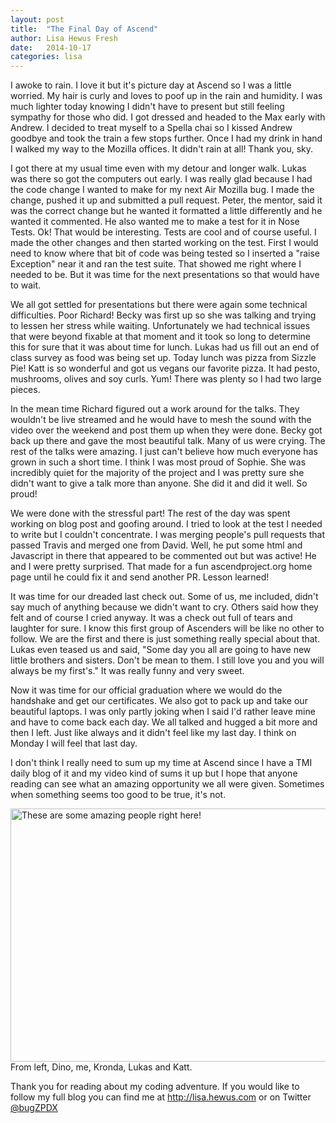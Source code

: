 ```yaml
---
layout: post
title:  "The Final Day of Ascend"
author: Lisa Hewus Fresh
date:   2014-10-17
categories: lisa
---
```


I awoke to rain. I love it but it's picture day at Ascend so I was a little worried. My hair is curly and loves to poof up in the rain and humidity. I was much lighter today knowing I didn't have to present but still feeling sympathy for those who did. I got dressed and headed to the Max early with Andrew. I decided to treat myself to a Spella chai so I kissed Andrew goodbye and took the train a few stops further. Once I had my drink in hand I walked my way to the Mozilla offices. It didn't rain at all! Thank you, sky.

I got there at my usual time even with my detour and longer walk. Lukas was there so got the computers out early. I was really glad because I had the code change I wanted to make for my next Air Mozilla bug. I made the change, pushed it up and submitted a pull request. Peter, the mentor, said it was the correct change but he wanted it formatted a little differently and he wanted it commented. He also wanted me to make a test for it in Nose Tests. Ok! That would be interesting. Tests are cool and of course useful. I made the other changes and then started working on the test. First I would need to know where that bit of code was being tested so I inserted a "raise Exception" near it and ran the test suite. That showed me right where I needed to be. But it was time for the next presentations so that would have to wait.

We all got settled for presentations but there were again some technical difficulties. Poor Richard!  Becky was first up so she was talking and trying to lessen her stress while waiting. Unfortunately we had technical issues that were beyond fixable at that moment and it took so long to determine this for sure that it was about time for lunch. Lukas had us fill out an end of class survey as food was being set up. Today lunch was pizza from Sizzle Pie! Katt is so wonderful and got us vegans our favorite pizza. It had pesto, mushrooms, olives and soy curls. Yum! There was plenty so I had two large pieces.

In the mean time Richard figured out a work around for the talks. They wouldn't be live streamed and he would have to mesh the sound with the video over the weekend and post them up when they were done. Becky got back up there and gave the most beautiful talk. Many of us were crying. The rest of the talks were amazing. I just can't believe how much everyone has grown in such a short time. I think I was most proud of Sophie. She was incredibly quiet for the majority of the project and I was pretty sure she didn't want to give a talk more than anyone. She did it and did it well. So proud!

We were done with the stressful part! The rest of the day was spent working on blog post and goofing around. I tried to look at the test I needed to write but I couldn't concentrate. I was merging people's pull requests that passed Travis and merged one from David. Well, he put some html and Javascript in there that appeared to be commented out but was active! He and I were pretty surprised. That made for a fun ascendproject.org home page until he could fix it and send another PR. Lesson learned!

It was time for our dreaded last check out. Some of us, me included, didn't say much of anything because we didn't want to cry. Others said how they felt and of course I cried anyway. It was a check out full of tears and laughter for sure. I know this first group of Ascenders will be like no other to follow. We are the first and there is just something really special about that. Lukas even teased us and said, "Some day you all are going to have new little brothers and sisters. Don't be mean to them. I still love you and you will always be my first's." It was really funny and very sweet.

Now it was time for our official graduation where we would do the handshake and get our certificates. We also got to pack up and take our beautiful laptops. I was only partly joking when I said I'd rather leave mine and have to come back each day. We all talked and hugged a bit more and then I left. Just like always and it didn't feel like my last day. I think on Monday I will feel that last day.

I don't think I really need to sum up my time at Ascend since I have a TMI daily blog of it and my video kind of sums it up but I hope that anyone reading can see what an amazing opportunity we all were given. Sometimes when something seems too good to be true, it's not.

<a href="http://lisa.hewus.com/wp-content/uploads/2014/10/2014-10-17-15.41.17.jpg"><img class="size-large wp-image-285" src="http://lisa.hewus.com/wp-content/uploads/2014/10/2014-10-17-15.41.17-1024x576.jpg" alt="These are some amazing people right here!" width="720" height="405" /></a> From left, Dino, me, Kronda, Lukas and Katt.

Thank you for reading about my coding adventure. If you would like to follow my full blog you can find me at <a href="http://lisa.hewus.com">http://lisa.hewus.com</a> or on Twitter <a href="https://twitter.com/bugZPDX">@bugZPDX</a>
